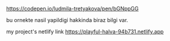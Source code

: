 https://codepen.io/ludmila-tretyakova/pen/bGNppGG

bu ornekte nasil yapildigi hakkinda biraz bilgi var.

my project's netlify link 
https://playful-halva-94b731.netlify.app